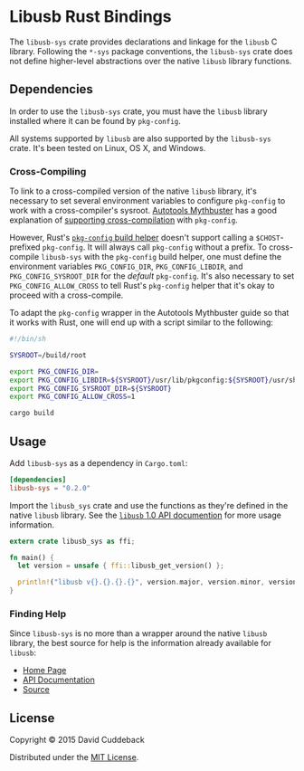 # Libusb Rust Bindings

The `libusb-sys` crate provides declarations and linkage for the `libusb` C library. Following the
`*-sys` package conventions, the `libusb-sys` crate does not define higher-level abstractions over
the native `libusb` library functions.

## Dependencies
In order to use the `libusb-sys` crate, you must have the `libusb` library installed where it can be
found by `pkg-config`.

All systems supported by `libusb` are also supported by the `libusb-sys` crate. It's been tested on
Linux, OS X, and Windows.

### Cross-Compiling
To link to a cross-compiled version of the native `libusb` library, it's necessary to set several
environment variables to configure `pkg-config` to work with a cross-compiler's sysroot. [Autotools
Mythbuster](https://autotools.io/) has a good explanation of [supporting
cross-compilation](https://autotools.io/pkgconfig/cross-compiling.html) with `pkg-config`.

However, Rust's [`pkg-config` build helper](https://github.com/alexcrichton/pkg-config-rs) doesn't
support calling a `$CHOST`-prefixed `pkg-config`. It will always call `pkg-config` without a prefix.
To cross-compile `libusb-sys` with the `pkg-config` build helper, one must define the environment
variables `PKG_CONFIG_DIR`, `PKG_CONFIG_LIBDIR`, and `PKG_CONFIG_SYSROOT_DIR` for the *default*
`pkg-config`. It's also necessary to set `PKG_CONFIG_ALLOW_CROSS` to tell Rust's `pkg-config` helper
that it's okay to proceed with a cross-compile.

To adapt the `pkg-config` wrapper in the Autotools Mythbuster guide so that it works with Rust, one
will end up with a script similar to the following:

```sh
#!/bin/sh

SYSROOT=/build/root

export PKG_CONFIG_DIR=
export PKG_CONFIG_LIBDIR=${SYSROOT}/usr/lib/pkgconfig:${SYSROOT}/usr/share/pkgconfig
export PKG_CONFIG_SYSROOT_DIR=${SYSROOT}
export PKG_CONFIG_ALLOW_CROSS=1

cargo build
```

## Usage
Add `libusb-sys` as a dependency in `Cargo.toml`:

```toml
[dependencies]
libusb-sys = "0.2.0"
```

Import the `libusb_sys` crate and use the functions as they're defined in the native `libusb`
library. See the [`libusb` 1.0 API documention](http://libusb.sourceforge.net/api-1.0/) for more
usage information.

```rust
extern crate libusb_sys as ffi;

fn main() {
  let version = unsafe { ffi::libusb_get_version() };

  println!("libusb v{}.{}.{}.{}", version.major, version.minor, version.micro, version.nano);
}
```

### Finding Help
Since `libusb-sys` is no more than a wrapper around the native `libusb` library, the best source for
help is the information already available for `libusb`:

* [Home Page](http://libusb.info/)
* [API Documentation](http://libusb.sourceforge.net/api-1.0/)
* [Source](https://github.com/libusb/libusb)


## License
Copyright © 2015 David Cuddeback

Distributed under the [MIT License](LICENSE).
